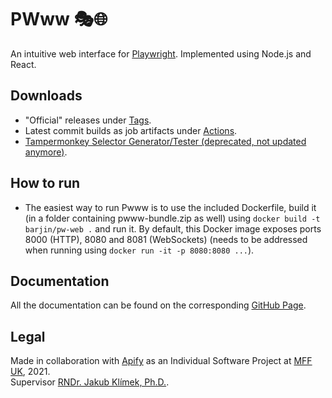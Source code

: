 # PWww 🎭🌐
An intuitive web interface for [Playwright](https://github.com/microsoft/playwright). Implemented using Node.js and React.

## Downloads
- "Official" releases under [Tags](https://github.com/barjin/pw-web/tags).
- Latest commit builds as job artifacts under [Actions](https://github.com/barjin/pw-web/actions).
- [Tampermonkey Selector Generator/Tester (deprecated, not updated anymore)](https://github.com/barjin/pw-web/raw/development/pwww-server/tools/tampermonkey/tm_script.user.js).

## How to run
- The easiest way to run Pwww is to use the included Dockerfile, build it (in a folder containing pwww-bundle.zip as well) using `docker build -t barjin/pw-web .` and run it. By default, this Docker image exposes ports 8000 (HTTP), 8080 and 8081 (WebSockets) (needs to be addressed when running using `docker run -it -p 8080:8080 ...`).

## Documentation
All the documentation can be found on the corresponding [GitHub Page](https://barjin.github.io/pw-web/).

## Legal
Made in collaboration with [Apify](https://apify.com/) as an Individual Software Project at [MFF UK](https://www.mff.cuni.cz/), 2021.\
Supervisor [RNDr. Jakub Klímek, Ph.D.](https://jakub.klímek.com/).
